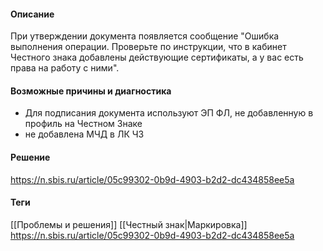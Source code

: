 #### Описание
При утверждении документа появляется сообщение "Ошибка выполнения операции. Проверьте по инструкции, что в кабинет Честного знака добавлены действующие сертификаты, а у вас есть права на работу с ними".

#### Возможные причины и диагностика
- Для подписания документа используют ЭП ФЛ, не добавленную в профиль на Честном Знаке
- не добавлена МЧД в ЛК ЧЗ
#### Решение
https://n.sbis.ru/article/05c99302-0b9d-4903-b2d2-dc434858ee5a

#### Теги
[[Проблемы и решения]]
[[Честный знак|Маркировка]]
https://n.sbis.ru/article/05c99302-0b9d-4903-b2d2-dc434858ee5a